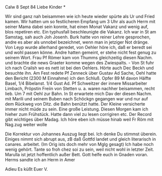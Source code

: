  Calw 8 Sept 84
Liebe Kinder <Marie>*

Wir sind ganz nah beisammen wie ich heute wieder spürte als Ur und Fried kamen. Wir hatten um so festlicheren Empfang um 3 Uhr als auch Herm mit seiner Mama dabei sein konnte, hat einen Monat Vakanz und wenig auf, blos repetiren etc. Ein typhusfall beschleunigte die Vakanz. Ich war in St am Samstag, sah auch Joh Josenh. Burk hatte von reiner Lehre gesprochen, andre es aber als unnobel bezeichnet, wenn man in jetziger Not dränge. Von Leyp wurde allerhand geredet, von Oehler höre ich, daß er beredt sei und wohl passen könne. Andre hatten gemeint, er stehe nicht fest genug zu seinem Wort. Frau Pf Römer kam von Thumms gleichzeitig diesen Nachm. und brachte die news Graeter komme wegen des Zwiespalts. - Von St fuhr ich nach Crailsh wo es nett ist bei den Oehlers. Hörte auch Dec Beckh und besuchte ihn. Am Fest redete Pf Zenneck über Gustav Ad Sache, Oehl hatte den Bericht (2300 M Einnahme) ich den Schluß. Opfer 89 M davon Hälfte Basel, 1/4 Bibelanst. 1/4 Gust Ad. Pf Schweitzer der innere Missarbeiter Limbach, Pröpstin Freiin von Stetten u. a. waren nachher beisammen, recht lieb. Um 7 mit Oehl zur Bahn. In St erwartete mich Dav der diesen Nachm. mit Marili und seinem Buben nach Schöckgn gegangen war und nur auf dem Rückweg von Ditz. die Bahn benützt hatte. Der Kleine versicherte immer nicht müde zu sein. Eine große Leistung. Diesen Morgen kam ich hieher zum Frühstück. Hatte dann viel zu lesen corrigiren etc. Der Record gibt wichtiges über Madag. Ich höre eben ich müsse hinab weil Fr Röm mit Nag.zug weiter wolle

Die Korrektur von Johannes Auszug liegt bei. Ich denke Du stimmst überein. Einiges nimmt sich abrupt aus, zB daß Gottfd landet und gleich literarisch in canares. arbeitet. (Im Orig ists doch mehr von Mglg gesagt) 
Ich habe noch wenig gehört. Tante so froh chez soi zu sein, weil nicht wohl in letzter Zeit. Marulla ist jetzt hoffentlich außer Bett. Gott helfe euch in Gnaden voran. Herms sandte ich an Herm in Amer

 Adieu Es küßt Euer V.
